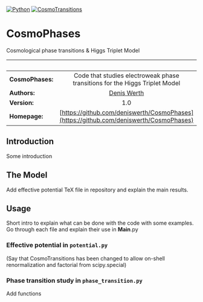 [![Python](https://img.shields.io/badge/python-3.8.2-blue.svg)](https://python.org)
[![CosmoTransitions](https://img.shields.io/badge/CosmoTransitions-2.0.2-orange.svg)](https://clwainwright.github.io/CosmoTransitions/)

# CosmoPhases

Cosmological phase transitions &amp; Higgs Triplet Model

| &nbsp;        | &nbsp;           |
| ------------- |:-------------:|
|**CosmoPhases:**  | Code that studies electroweak phase transitions for the Higgs Triplet Model|
| **Authors:**  |[Denis Werth](https://github.com/deniswerth)|
| **Version:**  | 1.0|
| **Homepage:**  | [https://github.com/deniswerth/CosmoPhases](https://github.com/deniswerth/CosmoPhases)|

## Introduction
Some introduction

## The Model
Add effective potential TeX file in repository and explain the main results.

## Usage
Short intro to explain what can be done with the code with some examples. Go through each file and explain their use in __Main__.py

### Effective potential in `potential.py`
(Say that CosmoTransitions has been changed to allow on-shell renormalization and factorial from scipy.special)

### Phase transition study in `phase_transition.py`
Add functions



